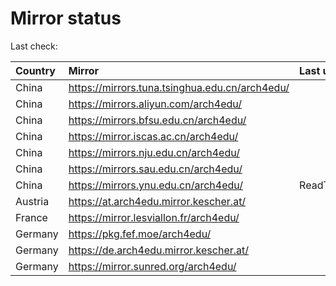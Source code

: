 <script src="./time.js"></script>
# Mirror status
Last check: <script type="text/javascript">localize(1694575035.4574342);</script>

|Country|Mirror|Last update|
|:------|:-----|:----------|
|China|https://mirrors.tuna.tsinghua.edu.cn/arch4edu/|<script type="text/javascript">localize(1694543981);</script>|
|China|https://mirrors.aliyun.com/arch4edu/|<script type="text/javascript">localize(1694543688);</script>|
|China|https://mirrors.bfsu.edu.cn/arch4edu/|<script type="text/javascript">localize(1694543688);</script>|
|China|https://mirror.iscas.ac.cn/arch4edu/|<script type="text/javascript">localize(1694543981);</script>|
|China|https://mirrors.nju.edu.cn/arch4edu/|<script type="text/javascript">localize(1694543981);</script>|
|China|https://mirrors.sau.edu.cn/arch4edu/|<script type="text/javascript">localize(1694543981);</script>|
|China|https://mirrors.ynu.edu.cn/arch4edu/|ReadTimeout|
|Austria|https://at.arch4edu.mirror.kescher.at/|<script type="text/javascript">localize(1694543981);</script>|
|France|https://mirror.lesviallon.fr/arch4edu/|<script type="text/javascript">localize(1694543981);</script>|
|Germany|https://pkg.fef.moe/arch4edu/|<script type="text/javascript">localize(1694543981);</script>|
|Germany|https://de.arch4edu.mirror.kescher.at/|<script type="text/javascript">localize(1694543981);</script>|
|Germany|https://mirror.sunred.org/arch4edu/|<script type="text/javascript">localize(1694543981);</script>|

<script src="./tablefilter/tablefilter.js"></script>
<script src="./table.js"></script>